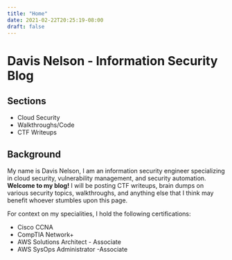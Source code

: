 ```yaml
---
title: "Home"
date: 2021-02-22T20:25:19-08:00
draft: false
---
```


# Davis Nelson - Information Security Blog

## Sections
- Cloud Security
- Walkthroughs/Code
- CTF Writeups


## Background
My name is Davis Nelson, I am an information security engineer specializing in cloud security, vulnerability management, and security automation. **Welcome to my blog!** I will be posting CTF writeups, brain dumps on various security topics, walkthroughs, and anything else that I think may benefit whoever stumbles upon this page.

For context on my specialities, I hold the following certifications:
- Cisco CCNA
- CompTIA Network+
- AWS Solutions Architect - Associate
- AWS SysOps Administrator -Associate